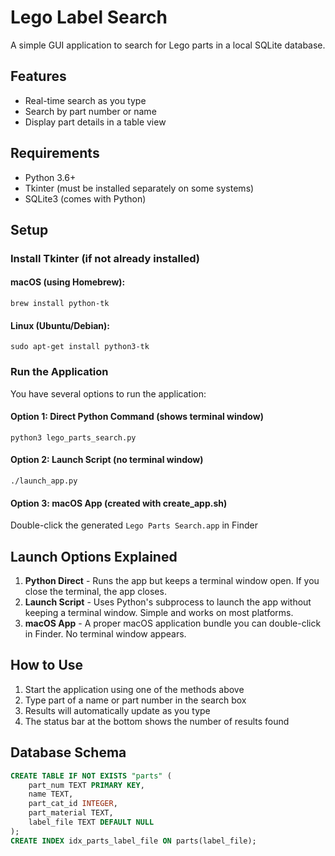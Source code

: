 <!-- @format -->

# Lego Label Search

A simple GUI application to search for Lego parts in a local SQLite database.

## Features

- Real-time search as you type
- Search by part number or name
- Display part details in a table view

## Requirements

- Python 3.6+
- Tkinter (must be installed separately on some systems)
- SQLite3 (comes with Python)

## Setup

### Install Tkinter (if not already installed)

#### macOS (using Homebrew):

```
brew install python-tk
```

#### Linux (Ubuntu/Debian):

```
sudo apt-get install python3-tk
```

### Run the Application

You have several options to run the application:

#### Option 1: Direct Python Command (shows terminal window)

```
python3 lego_parts_search.py
```

#### Option 2: Launch Script (no terminal window)

```
./launch_app.py
```

#### Option 3: macOS App (created with create_app.sh)

Double-click the generated `Lego Parts Search.app` in Finder

## Launch Options Explained

1. **Python Direct** - Runs the app but keeps a terminal window open. If you close the terminal, the app closes.
2. **Launch Script** - Uses Python's subprocess to launch the app without keeping a terminal window. Simple and works on most platforms.
3. **macOS App** - A proper macOS application bundle you can double-click in Finder. No terminal window appears.

## How to Use

1. Start the application using one of the methods above
2. Type part of a name or part number in the search box
3. Results will automatically update as you type
4. The status bar at the bottom shows the number of results found

## Database Schema

```sql
CREATE TABLE IF NOT EXISTS "parts" (
    part_num TEXT PRIMARY KEY,
    name TEXT,
    part_cat_id INTEGER,
    part_material TEXT,
    label_file TEXT DEFAULT NULL
);
CREATE INDEX idx_parts_label_file ON parts(label_file);
```
